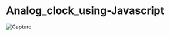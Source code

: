 # Analog_clock_using-Javascript
<img src="https://i.ibb.co/wzwv3D9/Capture.jpg" alt="Capture" border="0">
